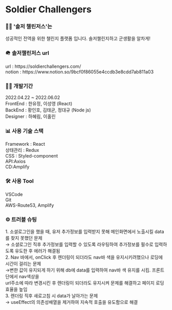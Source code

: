 <h1>Soldier Challengers</h1>
<h3>🙋‍♂️ '솔저 챌린저스'는</h3>
성공적인 전역을 위한 챌린지 플랫폼 입니다.
솔저챌린지하고 군생활을 알차게!

<h3>🪖 솔저챌린저스 url</h3>
url : https://soldierchallengers.com/<br />
notion : https://www.notion.so/9bcf0f86055e4ccdb3e8cdd7ab811a03

<h3>🧑‍💻 개발기간</h3>
2022.04.22 ~ 2022.06.02<br />
FrontEnd : 한유정, 이성영 (React)<br />
BackEnd : 황인호, 김태균, 정대규 (Node js)<br />
Designer : 하혜림, 이홀린

<h3>📊 사용 기술 스택</h3>
Framework : React<br />
상태관리 : Redux<br />
CSS : Styled-component<br />
API:Axios<br />
CD:Amplify

<h3>🛠 사용 Tool</h3>
VSCode<br />
Git<br />
AWS-Route53, Amplify

<h3>⚙️ 트러블 슈팅</h3>
1. 소셜로그인을 했을 때, 유저 추가정보를 입력받지 못해 메인화면에서 노출시킬 data를 찾지 못했던 문제<br />
→ 소셜로그인 직후 추가정보를 입력할 수 있도록 라우팅하여 추가정보를 필수로 입력하도록 유도한 후 에러가 해결됨<br />
2. Nav 바에서, onClick 후 렌더링이 되더라도 nav바 색을 유지시키려했으나 로딩에 시간이 걸리는 문제<br />
→변한 값이 유지되게 하기 위해 db에 data를 입력하여 nav바 색 유지를 시킴. 프론트단에서 nav색상을<br />
url주소에 따라 변경시킨 후 렌더링이 되더라도 유지시켜 문제를 해결하고 페이지 로딩 효율을 높임<br />
3. 렌더링 직후 새로고침 시 data가 날아가는 문제<br />
→ useEffect의 의존성배열을 제거하여 지속적 호출을 유도함으로 해결

